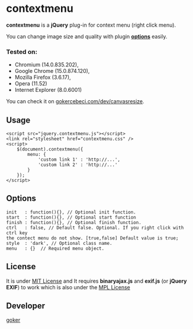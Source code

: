 contextmenu
===========

**contextmenu** is a **jQuery** plug-in for context menu (right click menu).
 
You can change image size and quality with plugin [**options**](#options) easily.

### Tested on: 
 *  Chromium (14.0.835.202), 
 *  Google Chrome (15.0.874.120), 
 *  Mozilla Firefox (3.6.17), 
 *  Opera (11.52) 
 *  Internet Explorer (8.0.6001)

You can check it on [gokercebeci.com/dev/canvasresize](http://gokercebeci.com/dev/canvasresize).

Usage
-----

    <script src="jquery.contextmenu.js"></script>
    <link rel="stylesheet" href="contextmenu.css" />
    <script>
        $(document).contextmenu({
            menu: {
                'custom link 1' : 'http://...',
                'custom link 2' : 'http://...'
            }
        });
    </script>

Options
-------

    init   : function(){}, // Optional init function.
    start  : function(){}, // Optional start function
    finish : function(){}, // Optional finish function.
    ctrl   : false, // Default false. Optional. If you right click with ctrl key 
    the contect menu do not show. [true,false] Default value is true;
    style  : 'dark', // Optional class name.
    menu   : {}  // Required menu object.

License
-------
It is under [MIT License](https://github.com/gokercebeci/canvasResize/blob/master/LICENCE.md "MIT License") 
and It requires **binaryajax.js** and **exif.js** (or **jQuery EXIF**)
to work which is also under the [MPL License](http://www.nihilogic.dk/licenses/mpl-license.txt)

Developer
---------
[goker](http://gokercebeci.com/ "goker")

